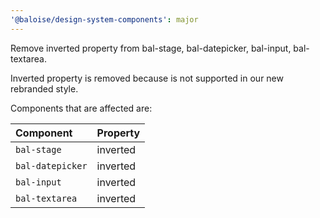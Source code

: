 ```yaml
---
'@baloise/design-system-components': major
---
```


Remove inverted property from bal-stage, bal-datepicker, bal-input, bal-textarea.

Inverted property is removed because is not supported in our new rebranded style.

Components that are affected are:

| Component        | Property |
| :--------------- | :------- |
| `bal-stage`      | inverted |
| `bal-datepicker` | inverted |
| `bal-input`      | inverted |
| `bal-textarea`   | inverted |
